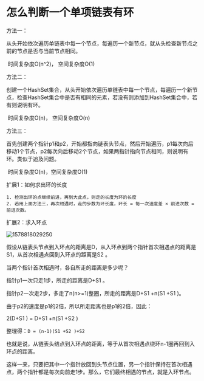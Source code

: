 # 怎么判断一个单项链表有环

方法一：

​	从头开始依次遍历单链表中每一个节点，每遍历一个新节点，就从头检查新节点之前的节点是否与当前节点相同。

​	时间复杂度O(n^2)， 空间复杂度O(1)



 

方法二：

​	创建一个HashSet集合，从头开始依次遍历单链表中每一个节点，每遍历一个新节点，检查HashSet集合中是否有相同的元素，若没有则添加到HashSet集合中，若有则说明有环。

​	时间复杂度O(n)， 空间复杂度O(n)





方法三：

​	首先创建两个指针p1和p2，开始都指向链表头节点，然后开始遍历，p1每次向后移动1个节点，p2每次向后移动2个节点，如果两指针指向节点相同，则说明有环。类似于追及问题。

​	时间复杂度O(n)，空间复杂度O(1)





扩展1：如何求出环的长度

	1. 检测出环的点继续前进，再到大此点，则走的长度为环的长度
 	2. 若用上面方法三，再次相遇时，走的步数为环长度，环长 = 每一次速度差 × 前进次数 = 前进次数。



扩展2：求入环点

![1578818029250](C:\Users\xuhaixing\AppData\Roaming\Typora\typora-user-images\1578818029250.png)

假设从链表头节点到入环点的距离是D，从入环点到两个指针首次相遇点的距离是S1，从首次相遇点回到入环点的距离是S2 。

当两个指针首次相遇时，各自所走的距离是多少呢？

指针p1一次只走1步，所走的距离是D+S1 。

指针p2一次走2步，多走了n(n>=1)整圈，所走的距离是D+S1 +n(S1 +S1 )。

由于p2的速度是p1的2倍，所以所走距离也是p1的2倍，因此：

2(D+S1 ) = D+S1 +n(S1 +S2 )

整理得：`D = (n-1)(S1 +S2 )+S2`

也就是说，从链表头结点到入环点的距离，等于从首次相遇点绕环n-1圈再回到入环点的距离。

这样一来，只要把其中一个指针放回到头节点位置，另一个指针保持在首次相遇点，两个指针都是每次向前走1步。那么，它们最终相遇的节点，就是入环节点。

